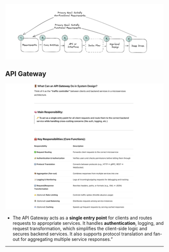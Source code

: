 ![](img/2025-04-16-13-53-23.png)



## API Gateway

![](img/2025-04-16-17-05-56.png)

- The API Gateway acts as a **single entry point** for clients and routes requests to appropriate services. 
  It handles **authentication**, logging, and request transformation, which simplifies the client-side logic and secures backend services. 
  It also supports protocol translation and fan-out for aggregating multiple service responses.”

---

